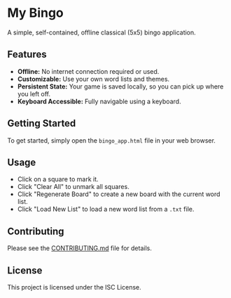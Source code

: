 # My Bingo

A simple, self-contained, offline classical (5x5) bingo application.

## Features

- **Offline:** No internet connection required or used.
- **Customizable:** Use your own word lists and themes.
- **Persistent State:** Your game is saved locally, so you can pick up where you left off.
- **Keyboard Accessible:** Fully navigable using a keyboard.

## Getting Started

To get started, simply open the `bingo_app.html` file in your web browser.

## Usage

- Click on a square to mark it.
- Click "Clear All" to unmark all squares.
- Click "Regenerate Board" to create a new board with the current word list.
- Click "Load New List" to load a new word list from a `.txt` file.

## Contributing

Please see the [CONTRIBUTING.md](CONTRIBUTING.md) file for details.

## License

This project is licensed under the ISC License.
